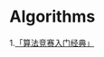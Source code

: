 # Algorithms
1.[「算法竞赛入门经典」](https://github.com/U27/10000Hours/blob/master/%E3%80%8C%E7%AE%97%E6%B3%95%E7%AB%9E%E8%B5%9B%E5%85%A5%E9%97%A8%E7%BB%8F%E5%85%B8%E3%80%8D.md)
